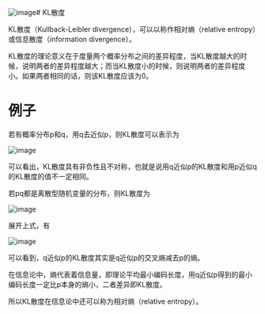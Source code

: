 ![image](https://github.com/Heterogeneity/Notes/assets/102458836/31e8e78f-3a43-4fee-9167-66ab471f5daa)# KL散度

KL散度（Kullback-Leibler divergence），可以以称作相对熵（relative entropy）或信息散度（information divergence）。

KL散度的理论意义在于度量两个概率分布之间的差异程度，当KL散度越大的时候，说明两者的差异程度越大；而当KL散度小的时候，则说明两者的差异程度小。如果两者相同的话，则该KL散度应该为0。

# 例子

若有概率分布p和q，用q去近似p，则KL散度可以表示为

![image](https://github.com/Heterogeneity/Notes/assets/102458836/9a65efe7-381a-4402-ac56-61aef1d633a9)

可以看出，KL散度具有非负性且不对称，也就是说用q近似p的KL散度和用p近似q的KL散度的值不一定相同。

若pq都是离散型随机变量的分布，则KL散度为

![image](https://github.com/Heterogeneity/Notes/assets/102458836/262ca928-d39b-4eda-b784-f63431237605)

展开上式，有

![image](https://github.com/Heterogeneity/Notes/assets/102458836/77e418a3-ad07-4083-8b57-a19d0be1f522)

可以看到，q近似p的KL散度其实是q近似p的交叉熵减去p的熵。

在信息论中，熵代表着信息量，即理论平均最小编码长度，用q近似p得到的最小编码长度一定比p本身的熵小，二者差异即KL散度。

所以KL散度在信息论中还可以称为相对熵（relative entropy）。
